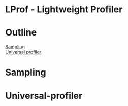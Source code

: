 # LProf - Lightweight Profiler

# Outline
[Sampling](#Sampling)   
[Universal profiler](#Universal-profiler)   

# Sampling

# Universal-profiler
